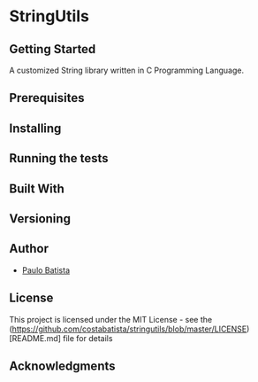 # StringUtils
## Getting Started
A customized String library written in C Programming Language.
## Prerequisites
## Installing
## Running the tests
## Built With
## Versioning
## Author
- [Paulo Batista](https://github.com/costabatista)
## License
This project is licensed under the MIT License - see the (https://github.com/costabatista/stringutils/blob/master/LICENSE)[README.md] file for details
## Acknowledgments
